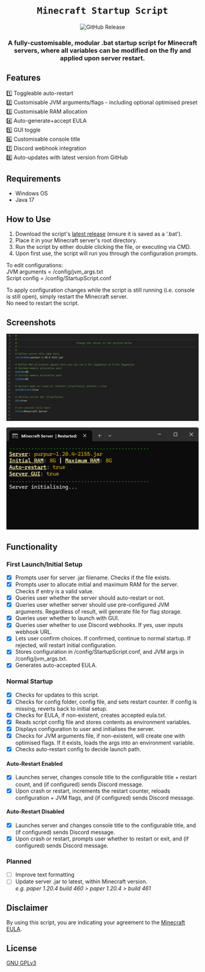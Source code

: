 <div align="center">

  # `Minecraft Startup Script`
![GitHub Release](https://img.shields.io/github/v/release/GarnServo/mc-startup-script?style=for-the-badge&logo=github&labelColor=1a1a1a&color=EB5B27)

### A fully-customisable, modular .bat startup script for Minecraft servers, where all variables can be modified on the fly and applied upon server restart.

</div>

## Features
1️⃣ Toggleable auto-restart  
2️⃣ Customisable JVM arguments/flags - including optional optimised preset  
3️⃣ Customisable RAM allocation  
4️⃣ Auto-generate+accept EULA  
5️⃣ GUI toggle  
6️⃣ Customisable console title  
7️⃣ Discord webhook integration  
8️⃣ Auto-updates with latest version from GitHub

## Requirements
- Windows OS
- Java 17

## How to Use
1. Download the script's [latest release](https://github.com/GarnServo/mc-startup-script/releases/latest) (ensure it is saved as a '.bat').
2. Place it in your Minecraft server's root directory.
3. Run the script by either double clicking the file, or executing via CMD.
4. Upon first use, the script will run you through the configuration prompts.

To edit configurations:  
JVM arguments = /config/jvm_args.txt  
Script config = /config/StartupScript.conf  

To apply configuration changes while the script is still running (i.e. console is still open), simply restart the Minecraft server.  
No need to restart the script.

## Screenshots

![Configuration Screenshot](https://raw.githubusercontent.com/GarnServo/mc-startup-script/main/imgs/Config.png)

![Console Screenshot](https://raw.githubusercontent.com/GarnServo/mc-startup-script/main/imgs/Console_launch.png)

## Functionality
### First Launch/Initial Setup
- [X] Prompts user for server .jar filename. Checks if the file exists.
- [X] Prompts user to allocate initial and maximum RAM for the server. Checks if entry is a valid value.
- [X] Queries user whether the server should auto-restart or not.
- [X] Queries user whether server should use pre-configured JVM arguments. Regardless of result, will generate file for flag storage.
- [X] Queries user whether to launch with GUI.
- [X] Queries user whether to use Discord webhooks. If yes, user inputs webhook URL.
- [X] Lets user confirm choices. If confirmed, continue to normal startup. If rejected, will restart initial configuration.
- [X] Stores configuration in /config/StartupScript.conf, and JVM args in /config/jvm_args.txt.
- [X] Generates auto-accepted EULA.
### Normal Startup
- [X] Checks for updates to this script.
- [X] Checks for config folder, config file, and sets restart counter. If config is missing, reverts back to initial setup.
- [X] Checks for EULA, if non-existent, creates accepted eula.txt.
- [X] Reads script config file and stores contents as environment variables.
- [X] Displays configuration to user and initialises the server.
- [X] Checks for JVM arguments file, if non-existent, will create one with optimised flags. If it exists, loads the args into an environment variable.
- [X] Checks auto-restart config to decide launch path.
#### Auto-Restart Enabled
- [X] Launches server, changes console title to the configurable title + restart count, and (if configured) sends Discord message.
- [X] Upon crash or restart, increments the restart counter, reloads configuration + JVM flags, and (if configured) sends Discord message.
#### Auto-Restart Disabled
- [X] Launches server and changes console title to the configurable title, and (if configured) sends Discord message.
- [X] Upon crash or restart, prompts user whether to restart or exit, and (if configured) sends Discord message.  

### Planned
- [ ] Improve text formatting
- [ ] Update server .jar to latest, within Minecraft version.  
_e.g. paper 1.20.4 build 460 > paper 1.20.4 > build 461_

## Disclaimer
By using this script, you are indicating your agreement to the [Minecraft EULA](https://aka.ms/MinecraftEULA).

## License
[GNU GPLv3](https://choosealicense.com/licenses/gpl-3.0/)
